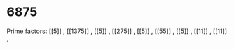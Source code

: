 # 6875

Prime factors: [[5]] , [[1375]] , [[5]] , [[275]] , [[5]] , [[55]] , [[5]] , [[11]] , [[11]] , 